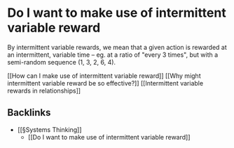 # Do I want to make use of intermittent variable reward
By intermittent variable rewards, we mean that a given action is rewarded at an intermittent, variable  time – eg. at a ratio of "every 3 times", but with a semi-random sequence (1, 3, 2, 6, 4).

[[How can I make use of intermittent variable reward]]
[[Why might intermittent variable reward be so effective?]]
[[Intermittent variable rewards in relationships]]

## Backlinks
* [[§Systems Thinking]]
	* [[Do I want to make use of intermittent variable reward]]

<!-- #p1 -->

<!-- {BearID:236D9A1C-C32F-4613-91B7-28ACC34AA820-96794-0000598AA3DC9D42} -->
